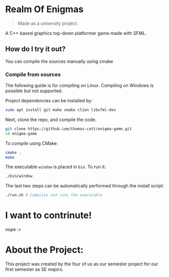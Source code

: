 # Realm Of Enigmas
> Made as a university project.

A C++ based graphics top-down platformer game made with SFML.

## How do I try it out?
You can compile the sources manually using cmake

### Compile from sources
The following guide is for compiling on Linux. Compiling on Windows is possible but not supported.

Project dependencies can be installed by:
```sh
sudo apt install git make cmake clion libsfml-dev
```
Next, clone the repo, and compile the code.

```sh
git clone https://github.com/thomas-catt/enigma-game.git
cd enigma-game
```

To compile using CMake:
```sh
cmake .
make
```

The executable `window` is placed in `bin`. To run it:
```sh
./bin/window
```

The last two steps can be automatically performed through the install script:
```sh
./run.sh # Compiles and runs the executable
```

# I want to contrinute!
nope :>
  
# About the Project: 
This project was created by the four of us as our semester project for our first semester as SE majors.
